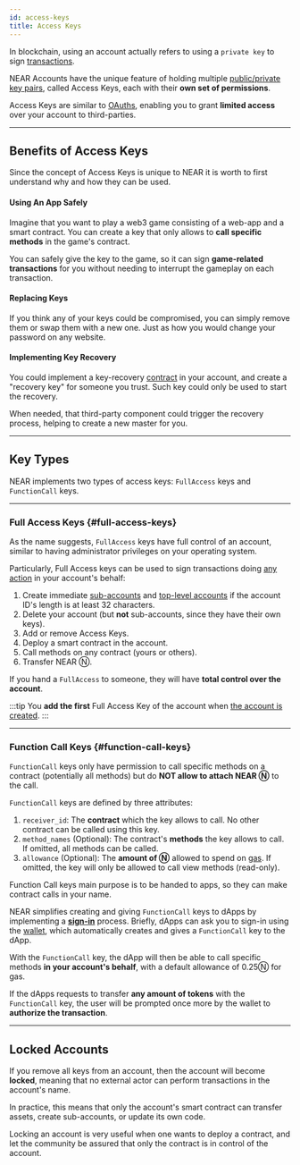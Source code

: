 ```yaml
---
id: access-keys
title: Access Keys
---
```

In blockchain, using an account actually refers to using a `private key` to sign [transactions](../transactions/overview.md).

NEAR Accounts have the unique feature of holding multiple [public/private key pairs](https://en.wikipedia.org/wiki/Public-key_cryptography),
called Access Keys, each with their **own set of permissions**.

Access Keys are similar to [OAuths](https://en.wikipedia.org/wiki/OAuth), enabling you to grant **limited access** over your account
to third-parties.

---

## Benefits of Access Keys
Since the concept of Access Keys is unique to NEAR it is worth to first understand why and how they can be used.

#### Using An App Safely
Imagine that you want to play a web3 game consisting of a web-app and a smart contract. You can create a key that only
allows to **call specific methods** in the game's contract.

You can safely give the key to the game, so it can sign **game-related transactions** for you without needing to interrupt
the gameplay on each transaction.

#### Replacing Keys
If you think any of your keys could be compromised, you can simply remove them or swap them with a new one. Just as how
you would change your password on any website.

#### Implementing Key Recovery
You could implement a key-recovery [contract](smartcontract.md) in your account, and create a
"recovery key" for someone you trust. Such key could only be used to start the recovery.

When needed, that third-party component could trigger the recovery process, helping to create a new master for you.

---

## Key Types

NEAR implements two types of access keys: `FullAccess` keys and `FunctionCall` keys.

<hr class="subsection" />

### Full Access Keys {#full-access-keys}
As the name suggests, `FullAccess` keys have full control of an account, similar to having administrator privileges on your operating system. 

Particularly, Full Access keys can be used to sign transactions doing [any action](https://nomicon.io/RuntimeSpec/Actions) in your account's behalf:

1. Create immediate [sub-accounts](account-id.md#rules-for-creating-named-accounts) and [top-level accounts](account-id.md#named-accounts) if the account ID's length is at least 32 characters.
2. Delete your account (but **not** sub-accounts, since they have their own keys).
3. Add or remove Access Keys.
4. Deploy a smart contract in the account.
5. Call methods on any contract (yours or others).
6. Transfer NEAR Ⓝ.

If you hand a `FullAccess` to someone, they will have **total control over the account**.

:::tip
You **add the first** Full Access Key of the account when [the account is created](creating-accounts.md).
:::

<hr class="subsection" />

### Function Call Keys {#function-call-keys}

`FunctionCall` keys only have permission to call specific methods on a contract (potentially all methods) but do **NOT allow to attach NEAR Ⓝ** to the call.

`FunctionCall` keys are defined by three attributes:
1. `receiver_id`: The **contract** which the key allows to call. No other contract can be called using this key.
2. `method_names` (Optional): The contract's **methods** the key allows to call. If omitted, all methods can be called.
3. `allowance` (Optional): The **amount of Ⓝ** allowed to spend on [gas](../transactions/gas.md). If omitted, the key will only be allowed to call view methods (read-only).

Function Call keys main purpose is to be handed to apps, so they can make contract calls in your name.

NEAR simplifies creating and giving `FunctionCall` keys to dApps by implementing a [**sign-in**](../../../2.develop/integrate/frontend.md#user-sign-in) process. Briefly, dApps
can ask you to sign-in using the [wallet](https://testnet.mynearwallet.com), which automatically creates and gives a `FunctionCall` key to the dApp.

With the `FunctionCall` key, the dApp will then be able to call specific methods **in your account's behalf**, with a default allowance of 0.25Ⓝ for gas.

If the dApps requests to transfer **any amount of tokens** with the `FunctionCall` key, the user will be prompted once more by the wallet to **authorize the transaction**.


---

## Locked Accounts
If you remove all keys from an account, then the account will become **locked**, meaning that no external actor can perform transactions in the
account's name.

In practice, this means that only the account's smart contract can transfer assets, create sub-accounts, or update its own code.

Locking an account is very useful when one wants to deploy a contract, and let the community be assured that only the contract is in control of the account.
